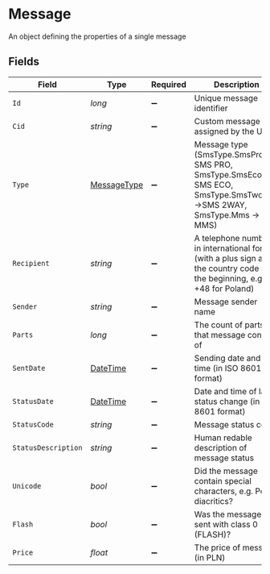 # Message

An object defining the properties of a single message


## Fields

| Field                                                                                                                    | Type                                                                                                                     | Required                                                                                                                 | Description                                                                                                              | Example                                                                                                                  |
| ------------------------------------------------------------------------------------------------------------------------ | ------------------------------------------------------------------------------------------------------------------------ | ------------------------------------------------------------------------------------------------------------------------ | ------------------------------------------------------------------------------------------------------------------------ | ------------------------------------------------------------------------------------------------------------------------ |
| `Id`                                                                                                                     | *long*                                                                                                                   | :heavy_minus_sign:                                                                                                       | Unique message identifier                                                                                                | 323234                                                                                                                   |
| `Cid`                                                                                                                    | *string*                                                                                                                 | :heavy_minus_sign:                                                                                                       | Custom message ID assigned by the User                                                                                   | custom-id-A44445T                                                                                                        |
| `Type`                                                                                                                   | [MessageType](../../Models/Components/MessageType.md)                                                                    | :heavy_minus_sign:                                                                                                       | Message type (SmsType.SmsPro -> SMS PRO, SmsType.SmsEco -> SMS ECO, SmsType.SmsTwoWay ->SMS 2WAY, SmsType.Mms -> MMS)    | 1                                                                                                                        |
| `Recipient`                                                                                                              | *string*                                                                                                                 | :heavy_minus_sign:                                                                                                       | A telephone number in international format (with a plus sign and the country code at the beginning, e.g. +48 for Poland) | +48999999999                                                                                                             |
| `Sender`                                                                                                                 | *string*                                                                                                                 | :heavy_minus_sign:                                                                                                       | Message sender name                                                                                                      | Bramka SMS                                                                                                               |
| `Parts`                                                                                                                  | *long*                                                                                                                   | :heavy_minus_sign:                                                                                                       | The count of parts that message consists of                                                                              | 1                                                                                                                        |
| `SentDate`                                                                                                               | [DateTime](https://learn.microsoft.com/en-us/dotnet/api/system.datetime?view=net-5.0)                                    | :heavy_minus_sign:                                                                                                       | Sending date and time (in ISO 8601 format)                                                                               | 2024-06-01T16:22:05Z                                                                                                     |
| `StatusDate`                                                                                                             | [DateTime](https://learn.microsoft.com/en-us/dotnet/api/system.datetime?view=net-5.0)                                    | :heavy_minus_sign:                                                                                                       | Date and time of last status change (in ISO 8601 format)                                                                 | 2024-06-01T16:22:07Z                                                                                                     |
| `StatusCode`                                                                                                             | *string*                                                                                                                 | :heavy_minus_sign:                                                                                                       | Message status code                                                                                                      | QUEUED                                                                                                                   |
| `StatusDescription`                                                                                                      | *string*                                                                                                                 | :heavy_minus_sign:                                                                                                       | Human redable description of message status                                                                              | The message has been accepted                                                                                            |
| `Unicode`                                                                                                                | *bool*                                                                                                                   | :heavy_minus_sign:                                                                                                       | Did the message contain special characters, e.g. Polish diacritics?                                                      | true                                                                                                                     |
| `Flash`                                                                                                                  | *bool*                                                                                                                   | :heavy_minus_sign:                                                                                                       | Was the message sent with class 0 (FLASH)?                                                                               | false                                                                                                                    |
| `Price`                                                                                                                  | *float*                                                                                                                  | :heavy_minus_sign:                                                                                                       | The price of message (in PLN)                                                                                            | 0.16                                                                                                                     |